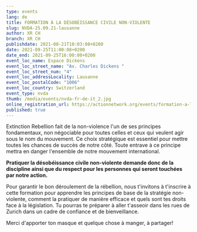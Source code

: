 ```yaml
---
type: events
lang: de
title: FORMATION À LA DÉSOBÉISSANCE CIVILE NON-VIOLENTE
slug: NVDA-25.09.21-lausanne
author: XR CH
branch: XR CH
publishdate: 2021-08-21T10:03:08+0200
date: 2021-09-25T11:00:08+0200
date_end: 2021-09-25T16:00:00+0200
event_loc_name: Espace Dickens
event_loc_street_name: "Av. Charles Dickens "
event_loc_street_num: "4"
event_loc_addressLocality: Lausanne
event_loc_postalCode: "1006"
event_loc_country: Switzerland
event_type: nvda
thumb: /media/events/nvda-fr-de-it_2.jpg
online_registration_url: https://actionnetwork.org/events/formation-a-la-desobeissance-civile-non-violente
published: true
---
```

Extinction Rebellion fait de la non-violence l'un de ses principes fondamentaux, non négociable pour toutes celles et ceux qui veulent agir sous le nom du mouvement. Ce choix stratégique est essentiel pour mettre toutes les chances de succès de notre côté. Toute entrave à ce principe mettra en danger l'ensemble de notre mouvement international. 

**Pratiquer la désobéissance civile non-violente demande donc de la discipline ainsi que du respect pour les personnes qui seront touchées par notre action.**

Pour garantir le bon déroulement de la rébellion, nous t'invitons à t'inscrire à cette formation pour apprendre les principes de base de la stratégie non-violente, comment la pratiquer de manière efficace et quels sont tes droits face à la législation. Tu pourras te préparer à aller t'asseoir dans les rues de Zurich dans un cadre de confiance et de bienveillance. 

Merci d'apporter ton masque et quelque chose à manger, à partager!